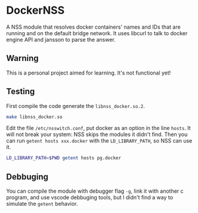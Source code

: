 # DockerNSS

A NSS module that resolves docker containers' names and IDs that are running and on the default bridge network. It uses libcurl to talk to docker engine API and jansson to parse the answer.

## Warning

This is a personal project aimed for learning. It's not functional yet!

## Testing

First compile the code generate the `libnss_docker.so.2`.

```sh
make libnss_docker.so
```

Edit the file `/etc/nsswitch.conf`, put docker as an option in the line `hosts`. It will not break your system: NSS skips the modules it didn't find. Then you can run `getent hosts xxx.docker` with the `LD_LIBRARY_PATH`, so NSS can use it.

```sh
LD_LIBRARY_PATH=$PWD getent hosts pg.docker
```

## Debbuging

You can compile the module with debugger flag `-g`, link it with another c program, and use vscode debbuging tools, but I didn't find a way to simulate the `getent` behavior.
